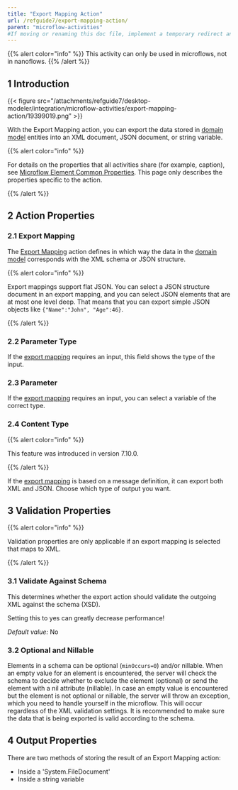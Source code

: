 ```yaml
---
title: "Export Mapping Action"
url: /refguide7/export-mapping-action/
parent: "microflow-activities"
#If moving or renaming this doc file, implement a temporary redirect and let the respective team know they should update the URL in the product. See Mapping to Products for more details.
---
```


{{% alert color="info" %}}
This activity can only be used in microflows, not in nanoflows.
{{% /alert %}}


## 1 Introduction

{{< figure src="/attachments/refguide7/desktop-modeler/integration/microflow-activities/export-mapping-action/19399019.png" >}}

With the Export Mapping action, you can export the data stored in [domain model](/refguide7/domain-model/) entities into an XML document, JSON document, or string variable.

{{% alert color="info" %}}

For details on the properties that all activities share (for example, caption), see [Microflow Element Common Properties](/refguide7/microflow-element-common-properties/). This page only describes the properties specific to the action.

{{% /alert %}}

## 2 Action Properties

### 2.1 Export Mapping

The [Export Mapping](/refguide7/export-mappings/) action defines in which way the data in the [domain model](/refguide7/domain-model/) corresponds with the XML schema or JSON structure.

{{% alert color="info" %}}
 
Export mappings support flat JSON. You can select a JSON structure document in an export mapping, and you can select JSON elements that are at most one level deep. That means that you can export simple JSON objects like `{"Name":"John", "Age":46}`.
 
{{% /alert %}}

### 2.2 Parameter Type

If the [export mapping](/refguide7/export-mappings/) requires an input, this field shows the type of the input.

### 2.3 Parameter

If the [export mapping](/refguide7/export-mappings/) requires an input, you can select a variable of the correct type.

### 2.4 Content Type

{{% alert color="info" %}}

This feature was introduced in version 7.10.0.

{{% /alert %}}

If the [export mapping](/refguide7/export-mappings/) is based on a message definition, it can export both XML and JSON. Choose which type of output you want.

## 3 Validation Properties

{{% alert color="info" %}}

Validation properties are only applicable if an export mapping is selected that maps to XML.

{{% /alert %}}

### 3.1 Validate Against Schema

This determines whether the export action should validate the outgoing XML against the schema (XSD).

Setting this to yes can greatly decrease performance!

*Default value:* No

### 3.2 Optional and Nillable

Elements in a schema can be optional (`minOccurs=0`) and/or nillable. When an empty value for an element is encountered, the server will check the schema to decide whether to exclude the element (optional) or send the element with a nil attribute (nillable). In case an empty value is encountered but the element is not optional or nillable, the server will throw an exception, which you need to handle yourself in the microflow. This will occur regardless of the XML validation settings. It is recommended to make sure the data that is being exported is valid according to the schema.

## 4 Output Properties

There are two methods of storing the result of an Export Mapping action:

* Inside a 'System.FileDocument'
* Inside a string variable

